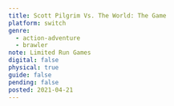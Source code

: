 ```yaml
---
title: Scott Pilgrim Vs. The World: The Game
platform: switch
genre:
  - action-adventure
  - brawler
note: Limited Run Games
digital: false
physical: true
guide: false
pending: false
posted: 2021-04-21
---
```

